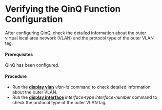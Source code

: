 Verifying the QinQ Function Configuration
=========================================

After configuring QinQ, check the detailed information about the outer virtual local area network (VLAN) and the protocol type of the outer VLAN tag.

#### Prerequisites

QinQ has been configured.


#### Procedure

* Run the [**display vlan**](cmdqueryname=display+vlan) *vlan-id* command to check detailed information about the outer VLAN.
* Run the [**display interface**](cmdqueryname=display+interface) *interface-type interface-number* command to check the protocol type of the outer VLAN tag.